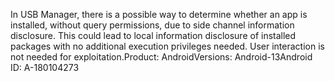 In USB Manager, there is a possible way to determine whether an app is installed, without query permissions, due to side channel information disclosure. This could lead to local information disclosure of installed packages with no additional execution privileges needed. User interaction is not needed for exploitation.Product: AndroidVersions: Android-13Android ID: A-180104273